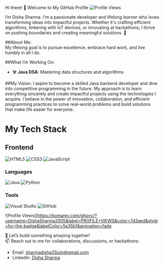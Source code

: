 
Hi there! 👋 Welcome to My GitHub Profile  ![Profile Views](https://komarev.com/ghpvc/?username=DishaSharma2005&label=PROFILE+VIEWS&color=7d3aed&style=for-the-badge&labelColor=5e35b1&animation=fade0)



I’m Disha Sharma.
I'm a passionate developer and lifelong learner who loves transforming ideas into impactful projects. Whether it's crafting efficient algorithms, tinkering with IoT devices, or innovating at hackathons, I thrive on pushing boundaries and creating meaningful solutions. 🚀  

##About Me:  
My lifelong goal is to pursue excellence, embrace hard work, and live humbly in all I do. 

##What I’m Working On: 
- 🛠 **Java DSA**: Mastering data structures and algorithms

##My Vision: 
I aspire to become a skilled Java backend developer and dive into competitive programming in the future. My approach is to learn everything sincerely and create impactful projects using the technologies I acquire. I believe in the power of innovation, collaboration, and efficient programming practices to solve real-world problems and build solutions that make life easier for everyone.  
# My Tech Stack

## Frontend
![HTML5](https://img.shields.io/badge/HTML5-E34F26?style=for-the-badge&logo=html5&logoColor=white)
![CSS3](https://img.shields.io/badge/CSS3-1572B6?style=for-the-badge&logo=css3&logoColor=white)
![JavaScript](https://img.shields.io/badge/JavaScript-F7DF1E?style=for-the-badge&logo=javascript&logoColor=black)

### Languages
![Java](https://img.shields.io/badge/Java-ED8B00?style=for-the-badge&logo=openjdk&logoColor=white)
![Python](https://img.shields.io/badge/Python-3776AB?style=for-the-badge&logo=python&logoColor=white)

### Tools
![Visual Studio](https://img.shields.io/badge/Visual_Studio-5C2D91?style=for-the-badge&logo=visualstudio&logoColor=white)
![GitHub](https://img.shields.io/badge/GitHub-181717?style=for-the-badge&logo=github&logoColor=white)

![Profile Views](https://komarev.com/ghpvc/?username=DishaSharma2005&label=PROFILE+VIEWS&color=7d3aed&style=for-the-badge&labelColor=5e35b1&animation=fade

🌱 Let’s build something amazing together!  
📫 Reach out to me for collaborations, discussions, or hackathons:  
- Email: sharmadisha25july@gmail.com  
- LinkedIn: [Disha Sharma](https://www.linkedin.com/in/disha-sharma-25072005d)  
